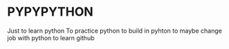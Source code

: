 # PYPYPYTHON
Just to learn python 
To practice python
to build in pyhton
to maybe change job with python
to learn github

